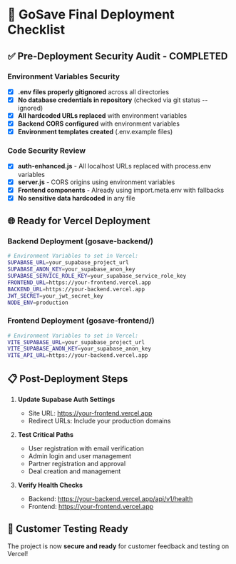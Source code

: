 # 🚀 GoSave Final Deployment Checklist

## ✅ Pre-Deployment Security Audit - COMPLETED

### Environment Variables Security

- [x] **.env files properly gitignored** across all directories
- [x] **No database credentials in repository** (checked via git status --ignored)
- [x] **All hardcoded URLs replaced** with environment variables
- [x] **Backend CORS configured** with environment variables
- [x] **Environment templates created** (.env.example files)

### Code Security Review

- [x] **auth-enhanced.js** - All localhost URLs replaced with process.env variables
- [x] **server.js** - CORS origins using environment variables
- [x] **Frontend components** - Already using import.meta.env with fallbacks
- [x] **No sensitive data hardcoded** in any file

## 🌐 Ready for Vercel Deployment

### Backend Deployment (gosave-backend/)

```bash
# Environment Variables to set in Vercel:
SUPABASE_URL=your_supabase_project_url
SUPABASE_ANON_KEY=your_supabase_anon_key
SUPABASE_SERVICE_ROLE_KEY=your_supabase_service_role_key
FRONTEND_URL=https://your-frontend.vercel.app
BACKEND_URL=https://your-backend.vercel.app
JWT_SECRET=your_jwt_secret_key
NODE_ENV=production
```

### Frontend Deployment (gosave-frontend/)

```bash
# Environment Variables to set in Vercel:
VITE_SUPABASE_URL=your_supabase_project_url
VITE_SUPABASE_ANON_KEY=your_supabase_anon_key
VITE_API_URL=https://your-backend.vercel.app
```

## 📋 Post-Deployment Steps

1. **Update Supabase Auth Settings**

   - Site URL: https://your-frontend.vercel.app
   - Redirect URLs: Include your production domains

2. **Test Critical Paths**

   - User registration with email verification
   - Admin login and user management
   - Partner registration and approval
   - Deal creation and management

3. **Verify Health Checks**
   - Backend: https://your-backend.vercel.app/api/v1/health
   - Frontend: https://your-frontend.vercel.app

## 🎯 Customer Testing Ready

The project is now **secure and ready** for customer feedback and testing on Vercel!

